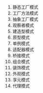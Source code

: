 1. 静态工厂模式  
2. 工厂方法模式  
3. 抽象工厂模式  
4. 观察者模式  
5. 建造型模式  
6. 原型模式  
7. 单例模式  
8. 适配器模式  
9. 桥接模式  
10. 组合模式  
11. 装饰模式  
12. 外观模式  
13. 享元模式  
14. 代理模式  
